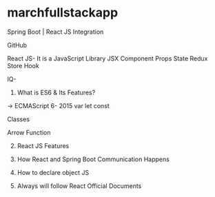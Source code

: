 # marchfullstackapp

Spring Boot | React JS Integration

GitHub

React JS- It is a JavaScript Library
JSX
Component
Props
State
Redux
Store
Hook

IQ-
1. What is ES6 & Its Features?

-> ECMAScript 6- 2015
var
let
const

Classes

Arrow Function

2. React JS Features

3. How React and Spring Boot Communication Happens

4. How to declare object JS

5. Always will follow React Official Documents